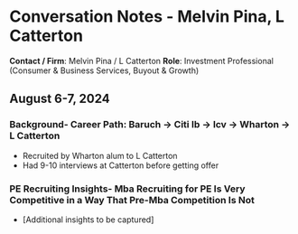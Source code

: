 # Conversation Notes - Melvin Pina, L Catterton

**Contact / Firm**: Melvin Pina / L Catterton
**Role**: Investment Professional (Consumer & Business Services, Buyout & Growth)

## August 6-7, 2024

### Background- Career Path: Baruch → Citi Ib → Icv → Wharton → L Catterton

- Recruited by Wharton alum to L Catterton
- Had 9-10 interviews at Catterton before getting offer

### PE Recruiting Insights- Mba Recruiting for PE Is Very Competitive in a Way That Pre-Mba Competition Is Not

- [Additional insights to be captured]
